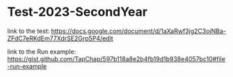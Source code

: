 # Test-2023-SecondYear

link to the test:
https://docs.google.com/document/d/1aXaRwf3jg2C3ojNBa-ZFdC7eRKdEm77XdrSE2Grp5P4/edit

link to the Run example:
https://gist.github.com/TapChap/597b118a8e2b4fb19d1b938e4057bc10#file-run-example

